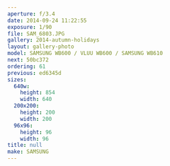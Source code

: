 ```yaml
---
aperture: f/3.4
date: 2014-09-24 11:22:55
exposure: 1/90
file: SAM_6803.JPG
gallery: 2014-autumn-holidays
layout: gallery-photo
model: SAMSUNG WB600 / VLUU WB600 / SAMSUNG WB610
next: 50bc372
ordering: 61
previous: ed6345d
sizes:
  640w:
    height: 854
    width: 640
  200x200:
    height: 200
    width: 200
  96x96:
    height: 96
    width: 96
title: null
make: SAMSUNG
---
```

